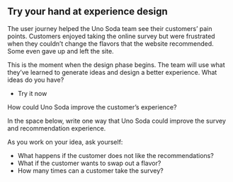 ## Try your hand at experience design

The user journey helped the Uno Soda team see their customers’ pain points. Customers enjoyed taking the online survey but were frustrated when they couldn’t change the flavors that the website recommended. Some even gave up and left the site.

This is the moment when the design phase begins. The team will use what they’ve learned to generate ideas and design a better experience. What ideas do you have?

* Try it now


How could Uno Soda improve the customer’s experience?

In the space below, write one way that Uno Soda could improve the survey and recommendation experience.

As you work on your idea, ask yourself:

+ What happens if the customer does not like the recommendations?
+ What if the customer wants to swap out a flavor?
+ How many times can a customer take the survey?
